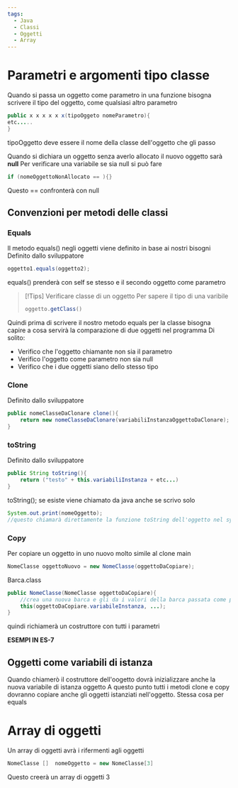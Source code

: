```yaml
---
tags:
  - Java
  - Classi
  - Oggetti
  - Array
---
```

# Parametri e argomenti tipo classe
Quando si passa un oggetto come parametro in una funzione bisogna scrivere il tipo del oggetto, come qualsiasi altro parametro
```java
public x x x x x x(tipoOggeto nomeParametro){
etc.....
}
```
tipoOggetto deve essere il nome della classe dell'oggetto che gli passo

Quando si dichiara un oggetto senza averlo allocato il nuovo oggetto sarà **null**
Per verificare una variabile se sia null si può fare
```java
if (nomeOggettoNonAllocato == ){}
```
Questo == confronterà con null
## Convenzioni per metodi delle classi
### Equals
Il metodo equals() negli oggetti viene definito in base ai nostri bisogni
Definito dallo sviluppatore
```java
oggetto1.equals(oggetto2);
```
equals() prenderà con self se stesso e il secondo oggetto come parametro

>[!Tips] Verificare classe di un oggetto
>Per sapere il tipo di una varibile
>```java
>oggetto.getClass() 
>```

Quindi prima di scrivere il nostro metodo equals per la classe bisogna capire a cosa servirà la comparazione di due oggetti nel programma
Di solito: 
- Verifico che l'oggetto chiamante non sia il parametro
- Verifico l'oggetto come parametro non sia null
- Verifico che i due oggetti siano dello stesso tipo
### Clone
Definito dallo sviluppatore
```java
public nomeClasseDaClonare clone(){
	return new nomeClasseDaClonare(variabiliInstanzaOggettoDaClonare);
}
```
### toString
Definito dallo sviluppatore
```java
public String toString(){
	return ("testo" + this.variabiliInstanza + etc...)
}
```
toString(); se esiste viene chiamato da java anche se scrivo solo
```java
System.out.print(nomeOggetto);
//questo chiamarà direttamente la funzione toString dell'oggetto nel system.out
```
### Copy
Per copiare un oggetto in uno nuovo molto simile al clone
main
```java
NomeClasse oggettoNuovo = new NomeClasse(oggettoDaCopiare);
```
Barca.class
```java
public NomeClasse(NomeClasse oggettoDaCopiare){  
    //crea una nuova barca e gli da i valori della barca passata come parametro
    this(oggettoDaCopiare.variabileInstanza, ...);  
}
```
quindi richiamerà un costruttore con tutti i parametri

**ESEMPI IN ES-7**
## Oggetti come variabili di istanza
Quando chiamerò il costruttore dell'oogetto dovrà inizializzare anche la nuova variabile di istanza oggetto
A questo punto tutti i metodi clone e copy dovranno copiare anche gli oggetti istanziati nell'oggetto. Stessa cosa per equals
# Array di oggetti
Un array di oggetti avrà i rifermenti agli oggetti
```java
NomeClasse []  nomeOggetto = new NomeClasse[3]
```

Questo creerà un array di oggetti 3
